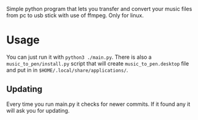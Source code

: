 Simple python program that lets you transfer and convert your music files from pc to usb stick with use of ffmpeg. Only for linux.

# Usage

You can just run it with `python3 ./main.py`. There is also a `music_to_pen/install.py` script that will create `music_to_pen.desktop` file and put in in `$HOME/.local/share/applications/`.

## Updating

Every time you run main.py it checks for newer commits. If it found any it will ask you for updating.
